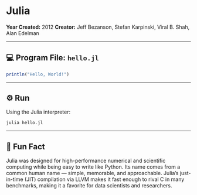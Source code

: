 # Julia

**Year Created:** 2012
**Creator:** Jeff Bezanson, Stefan Karpinski, Viral B. Shah, Alan Edelman

---

## 💻 Program File: `hello.jl`

```julia
println("Hello, World!")
```

---

## ⚙️ Run

Using the Julia interpreter:

```bash
julia hello.jl
```

---

## 🧠 Fun Fact

Julia was designed for high-performance numerical and scientific computing while being easy to write like Python.
Its name comes from a common human name — simple, memorable, and approachable.
Julia’s just-in-time (JIT) compilation via LLVM makes it fast enough to rival C in many benchmarks, making it a favorite for data scientists and researchers.
